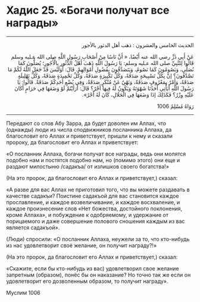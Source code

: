 <h1 class="hadith-header">Хадис 25. «Богачи получат все награды» </h1>

<hr>

<p class="arabic-text" dir="rtl">
الحديث الخامس والعشرون :
ذهب أهل الدثور بالأجور
</p>

<p class="arabic-text" dir="rtl">
عَنْ أَبِي ذَرٍّ رضي الله عنه أَيْضًا، « أَنَّ نَاسًا مِنْ أَصْحَابِ رَسُولِ اللَّهِ صلى الله عـليه وسلم قَالُوا لِلنَّبِيِّ صلى الله عـليه وسلم:
يَا رَسُولَ اللَّهِ ذَهَبَ أَهْلُ الدُّثُورِ بِالْأُجُورِ؛ يُصَلُّونَ كَمَا نُصَلِّي، وَيَصُومُونَ كَمَا نَصُومُ، وَيَتَصَدَّقُونَ بِفُضُولِ أَمْوَالِهِمْ.
قَالَ: أَوَلَيْسَ قَدْ جَعَلَ اللَّهُ لَكُمْ مَا تَصَّدَّقُونَ؟ إنَّ بِكُلِّ تَسْبِيحَةٍ صَدَقَةً، وَكُلِّ تَكْبِيرَةٍ صَدَقَةً، وَكُلِّ تَحْمِيدَةٍ صَدَقَةً، وَكُلِّ تَهْلِيلَةٍ صَدَقَةً، وَأَمْرٌ بِمَعْرُوفٍ صَدَقَةٌ، وَنَهْيٌ عَنْ مُنْكَرٍ صَدَقَةٌ، وَفِي بُضْعِ أَحَدِكُمْ صَدَقَةٌ.
قَالُوا: يَا رَسُولَ اللَّهِ أَيَأْتِي أَحَدُنَا شَهْوَتَهُ وَيَكُونُ لَهُ فِيهَا أَجْرٌ؟
قَالَ: أَرَأَيْتُمْ لَوْ وَضَعَهَا فِي حَرَامٍ أَكَانَ عَلَيْهِ وِزْرٌ؟ فَكَذَلِكَ إذَا وَضَعَهَا فِي الْحَلَالِ، كَانَ لَهُ أَجْرٌ». 
</p>

<p class="arabic-subtext" dir="rtl">
رَوَاهُ مُسْلِمٌ 1006
</p>

<hr>

<p class="russian-text">
Передают со слов Абу Зарра, да будет доволен им Аллах, что (однажды) люди из числа сподвижников посланника Аллаха, да благословит его Аллах и приветствует, пришли к нему и сказали пророку, да благословит его Аллах и приветствует: 
</p>

<p class="russian-text">
«O посланник Аллаха, богачи получат все награды, ведь они молятся подобно нам и постятся подобно нам, но (помимо этого) они еще и раздают милостыню /садакъа/ от излишков своего богатства!» 
</p>

<p class="russian-text">
(На это пророк, да благословит его Аллах и приветствует,) сказал: 
</p>

<p class="russian-text">
«A разве для вас Аллах не приготовил того, что вы можете раздавать в качестве садакъи? Поистинe садакъой для вас становится каждое прославление, и каждое возвеличивание, и каждое восхваление, и каждое произнесeние слов «Нет божества, достойного поклонения, кроме Аллаха», и побуждение к одобряемому, и удержание от порицаемого и даже совершение полового сношения каждым из вас является садакъой». 
</p>

<p class="russian-text">
(Люди) спросили: «О посланник Аллаха, неужели за то, что кто-нибудь из нас удовлетворит своё желание, он получит награду?!» 
</p>

<p class="russian-text">
(На это прoрок, да благословит его Аллах и приветствует,) сказал: 
</p>

<p class="russian-text">
«Скажите, если бы кто-нибудь из вас) удовлетворил свое желание запретным (образом), понёс бы он наказание? Но точно так же если он удовлетворит его дозволенным образом, то получит награду».
</p>

<p class="russian-subtext">
Муслим 1006
</p>